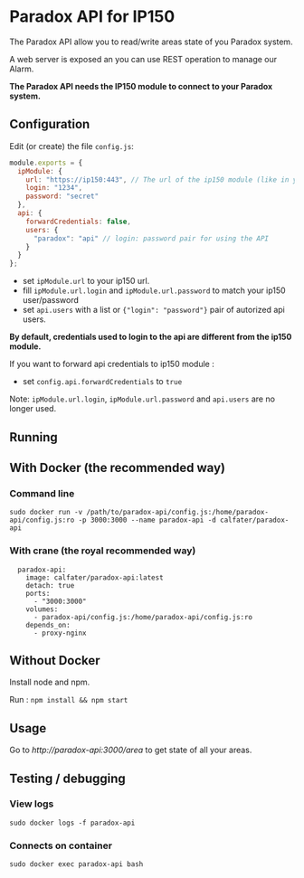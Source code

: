 # Paradox API for IP150

The Paradox API allow you to read/write areas state of you Paradox system.

A web server is exposed an you can use REST operation to manage our Alarm.

**The Paradox API needs the IP150 module to connect to your Paradox system.**

## Configuration

Edit (or create) the file `config.js`:

```javascript
module.exports = {
  ipModule: {
    url: "https://ip150:443", // The url of the ip150 module (like in your browser)
    login: "1234",
    password: "secret"
  },
  api: {
    forwardCredentials: false,
    users: {
      "paradox": "api" // login: password pair for using the API
    }
  }
};
```

 - set `ipModule.url` to your ip150 url.
 - fill `ipModule.url.login` and `ipModule.url.password` to match your ip150 user/password
 - set `api.users` with a list or `{"login": "password"}` pair of autorized api users.


**By default, credentials used to login to the api are different from the ip150 module.**

If you want to forward api credentials to ip150 module :

 - set `config.api.forwardCredentials` to `true`

Note: `ipModule.url.login`, `ipModule.url.password` and `api.users` are no longer used.

## Running

## With Docker (the recommended way)

### Command line

`sudo docker run -v /path/to/paradox-api/config.js:/home/paradox-api/config.js:ro -p 3000:3000 --name paradox-api -d calfater/paradox-api`

### With crane (the royal recommended way)


```crane
  paradox-api:  
    image: calfater/paradox-api:latest  
    detach: true  
    ports:  
      - "3000:3000"
    volumes:
      - paradox-api/config.js:/home/paradox-api/config.js:ro
    depends_on: 
      - proxy-nginx
```

## Without Docker 

Install node and npm.

Run : `npm install && npm start`

## Usage

Go to _http://paradox-api:3000/area_ to get state of all your areas.


## Testing  / debugging

### View logs

`sudo docker logs -f paradox-api`

### Connects on container

`sudo docker exec paradox-api bash`


